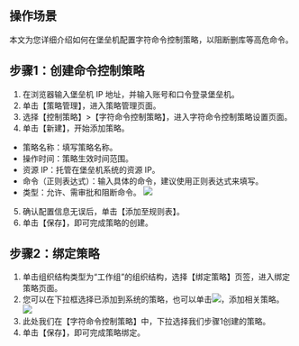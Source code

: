 ## 操作场景

本文为您详细介绍如何在堡垒机配置字符命令控制策略，以阻断删库等高危命令。


## 步骤1：创建命令控制策略

1. 在浏览器输入堡垒机 IP 地址，并输入账号和口令登录堡垒机。
2. 单击【策略管理】，进入策略管理页面。
3. 选择【控制策略】>【字符命令控制策略】，进入字符命令控制策略设置页面。
4. 单击【新建】，开始添加策略。
 - 策略名称：填写策略名称。
 - 操作时间：策略生效时间范围。
 - 资源 IP：托管在堡垒机系统的资源 IP。
 - 命令（正则表达式）：输入具体的命令，建议使用正则表达式来填写。
 - 类型：允许、需审批和阻断命令。
 ![](https://main.qcloudimg.com/raw/5a9ffcd5d56a5692934bfe36d4f23d16.png)
5. 确认配置信息无误后，单击【添加至规则表】。
6. 单击【保存】，即可完成策略的创建。


## 步骤2：绑定策略
1. 单击组织结构类型为“工作组”的组织结构，选择【绑定策略】页签，进入绑定策略页面。
2. 您可以在下拉框选择已添加到系统的策略，也可以单击<img src="https://main.qcloudimg.com/raw/2537ea777eafad9d27577d22432aa49c.gif "  style="margin:0;">，添加相关策略。
![](https://main.qcloudimg.com/raw/1e8bbca6e42a8adc26dfd1bff50dd51e.png)
3. 此处我们在【字符命令控制策略】中，下拉选择我们步骤1创建的策略。
4. 单击【保存】，即可完成策略绑定。
